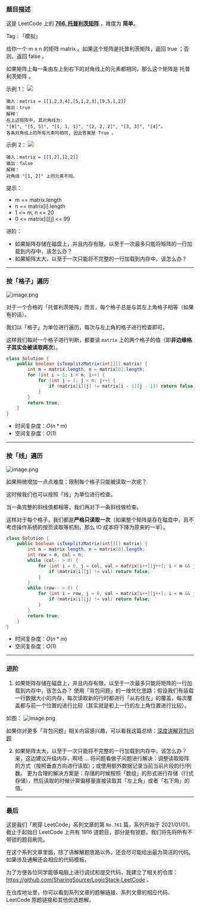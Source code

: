 ### 题目描述

这是 LeetCode 上的 **[766. 托普利茨矩阵](https://leetcode-cn.com/problems/toeplitz-matrix/solution/cong-ci-pan-du-qu-cheng-ben-fen-xi-liang-f20w/)** ，难度为 **简单**。

Tag : 「模拟」



给你一个 m x n 的矩阵 matrix 。如果这个矩阵是托普利茨矩阵，返回 true ；否则，返回 false 。

如果矩阵上每一条由左上到右下的对角线上的元素都相同，那么这个矩阵是 托普利茨矩阵 。



示例 1：
![](https://assets.leetcode.com/uploads/2020/11/04/ex1.jpg)
```
输入：matrix = [[1,2,3,4],[5,1,2,3],[9,5,1,2]]
输出：true
解释：
在上述矩阵中, 其对角线为: 
"[9]", "[5, 5]", "[1, 1, 1]", "[2, 2, 2]", "[3, 3]", "[4]"。 
各条对角线上的所有元素均相同, 因此答案是 True 。
```
示例 2：
![](https://assets.leetcode.com/uploads/2020/11/04/ex2.jpg)
```
输入：matrix = [[1,2],[2,2]]
输出：false
解释：
对角线 "[1, 2]" 上的元素不同。
```

提示：
* m == matrix.length
* n == matrix[i].length
* 1 <= m, n <= 20
* 0 <= matrix[i][j] <= 99


进阶：
* 如果矩阵存储在磁盘上，并且内存有限，以至于一次最多只能将矩阵的一行加载到内存中，该怎么办？
* 如果矩阵太大，以至于一次只能将不完整的一行加载到内存中，该怎么办？

---

### 按「格子」遍历

![image.png](https://pic.leetcode-cn.com/1613957825-VPQgjG-image.png)

对于一个合格的「托普利茨矩阵」而言，每个格子总是与其左上角格子相等（如果有的话）。

我们以「格子」为单位进行遍历，每次与左上角的格子进行检查即可。

这样我们每对一个格子进行判断，都要读 `matrix` 上的两个格子的值（即**非边缘格子其实会被读取两次**）。

```Java []
class Solution {
    public boolean isToeplitzMatrix(int[][] matrix) {
        int m = matrix.length, n = matrix[0].length;
        for (int i = 1; i < m; i++) {
            for (int j = 1; j < n; j++) {
                if (matrix[i][j] != matrix[i - 1][j - 1]) return false;
            }
        }
        return true;
    }
}
```
* 时间复杂度：$O(n * m)$
* 空间复杂度：$O(1)$

***

### 按「线」遍历

![image.png](https://pic.leetcode-cn.com/1613957207-jQmjZi-image.png)

如果稍微增加一点点难度：限制每个格子只能被读取一次呢？

这时候我们也可以按照「线」为单位进行检查。

当一条完整的斜线值都相等，我们再对下一条斜线做检查。

这样对于每个格子，我们都是**严格只读取一次**（如果整个矩阵是存在磁盘中，且不考虑操作系统的按页读取等机制，那么 IO 成本将下降为原来的一半）。

```Java []
class Solution {
    public boolean isToeplitzMatrix(int[][] matrix) {
        int m = matrix.length, n = matrix[0].length;
        int row = m, col = n;
        while (col-- > 0) {
            for (int i = 0, j = col, val = matrix[i++][j++]; i < m && j < n; i++, j++) {
                if (matrix[i][j] != val) return false;
            }
        }
        while (row-- > 0) {
            for (int i = row, j = 0, val = matrix[i++][j++]; i < m && j < n; i++, j++) {
                if (matrix[i][j] != val) return false;
            }
        }
        return true;
    }
}
```
* 时间复杂度：$O(n * m)$
* 空间复杂度：$O(1)$

***

### 进阶

1. 如果矩阵存储在磁盘上，并且内存有限，以至于一次最多只能将矩阵的一行加载到内存中，该怎么办？
使用「背包问题」的一维优化思路：假设我们有装载一行数据大小的内存，每次读取新的行时都进行「从右往左」的覆盖，每次覆盖都与前一个位置的进行比较（其实就是和上一行的左上角位置进行比较）。

如图：
![image.png](https://pic.leetcode-cn.com/1613965997-pGJUMv-image.png)

如果你对更多「背包问题」相关内容感兴趣，可以看我这篇总结：[深度讲解背包问题](https://leetcode-cn.com/circle/discuss/GWpXCM/)


2. 如果矩阵太大，以至于一次只能将不完整的一行加载到内存中，该怎么办？
亲，这边建议升级内存，啊呸 ...
将问题看做子问题进行解决：调整读取矩阵的方式（按照垂直方向进行读取）；或使用额外数据记录当前当前片段的行/列数。
更为合理的解决方案是：存储的时候按照「数组」的形式进行存储（行式存储），然后读取的时候计算偏移量直接读取其「左上角」或者「右下角」的值。


---

### 最后

这是我们「刷穿 LeetCode」系列文章的第 `No.761` 篇，系列开始于 2021/01/01，截止于起始日 LeetCode 上共有 1916 道题目，部分是有锁题，我们将先将所有不带锁的题目刷完。

在这个系列文章里面，除了讲解解题思路以外，还会尽可能给出最为简洁的代码。如果涉及通解还会相应的代码模板。

为了方便各位同学能够电脑上进行调试和提交代码，我建立了相关的仓库：https://github.com/SharingSource/LogicStack-LeetCode 。

在仓库地址里，你可以看到系列文章的题解链接、系列文章的相应代码、LeetCode 原题链接和其他优选题解。

